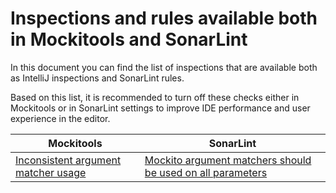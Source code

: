 # Inspections and rules available both in Mockitools and SonarLint

In this document you can find the list of inspections that are available both as IntelliJ inspections and SonarLint rules.

Based on this list, it is recommended to turn off these checks either in Mockitools or in SonarLint settings to improve IDE performance
and user experience in the editor.

| Mockitools | SonarLint |
|---|---|
| [Inconsistent argument matcher usage](argument_matching_capture.md#inconsistent-argument-matcher-usage) | [Mockito argument matchers should be used on all parameters](https://rules.sonarsource.com/java/tag/mockito/RSPEC-6073) |
